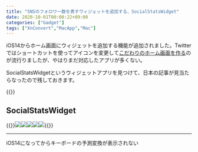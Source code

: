```yaml
---
title: "SNSのフォロワー数を表すウィジェットを追加する、SocialStatsWidget"
date: 2020-10-01T00:00:22+09:00
categories: ["Gadget"]
tags: ["XnConvert","MacApp","Mac"]
---
```


iOS14からホーム画面にウィジェットを追加する機能が追加されました。Twitterではショートカットを使ってアイコンを変更して[こだわりのホーム画面を作る](https://iphone-mania.jp/news-315424/)のが流行りましたが、やはりまだ対応したアプリが多くない。

SocialStatsWidgetというウィジェットアプリを見つけて、日本の記事が見当たらなったので残しておきます。

{{<blogcard url="https://apps.apple.com/jp/app/social-stats-widget/id1533776006">}}

## SocialStatsWidget



{{<mobile-scroll>}}![](../../../images/ios-socialstatswidget-1.jpg)![](../../../images/ios-socialstatswidget-2.jpeg)![](../../../images/ios-socialstatswidget-3.jpeg)![](../../../images/ios-socialstatswidget-4.jpeg)![](../../../images/ios-socialstatswidget-5.jpeg){{<mobile-scroll-end>}}

***

iOS14になってからキーボードの予測変換が表示されない